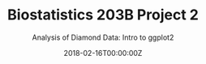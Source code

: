 ---
aliases: [203b-project2]
title: Biostatistics 203B Project 2
subtitle: "Analysis of Diamond Data: Intro to ggplot2"
summary: Analyzing Diamond data using ggplot2
abstract: ""
date: "2018-02-16T00:00:00Z"
url_source: "../files/projects/2018-203b-project2.html"

categories:
- coursework
tags:
- coursework
- R
---
